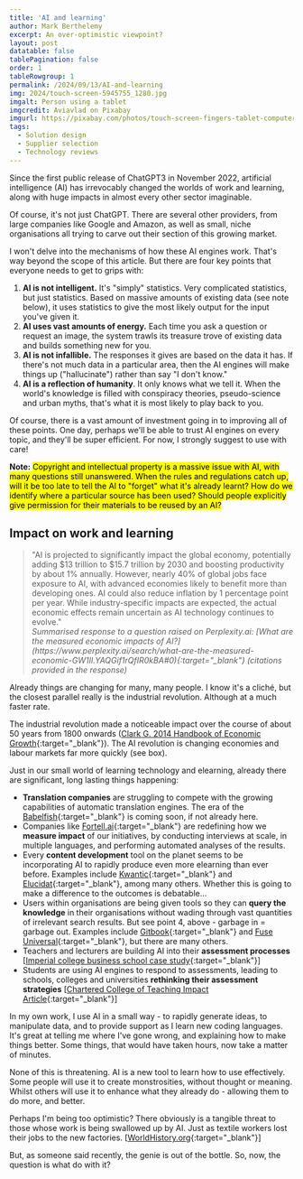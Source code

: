 ```yaml
---
title: 'AI and learning'
author: Mark Berthelemy
excerpt: An over-optimistic viewpoint?
layout: post
datatable: false
tablePagination: false
order: 1
tableRowgroup: 1
permalink: /2024/09/13/AI-and-learning
img: 2024/touch-screen-5945755_1280.jpg
imgalt: Person using a tablet
imgcredit: Aviavlad on Pixabay
imgurl: https://pixabay.com/photos/touch-screen-fingers-tablet-computer-5945755/
tags:
  - Solution design
  - Supplier selection
  - Technology reviews
---
```

Since the first public release of ChatGPT3 in November 2022, artificial intelligence (AI) has irrevocably changed the worlds of work and learning, along with huge impacts in almost every other sector imaginable.

Of course, it's not just ChatGPT. There are several other providers, from large companies like Google and Amazon, as well as small, niche organisations all trying to carve out their section of this growing market.

I won't delve into the mechanisms of how these AI engines work. That's way beyond the scope of this article. But there are four key points that everyone needs to get to grips with:

1. **AI is not intelligent.** It's "simply" statistics. Very complicated statistics, but just statistics. Based on massive amounts of existing data (see note below), it uses statistics to give the most likely output for the input you've given it.
2. **AI uses vast amounts of energy.** Each time you ask a question or request an image, the system trawls its treasure trove of existing data and builds something new for you.
3. **AI is not infallible.** The responses it gives are based on the data it has. If there's not much data in a particular area, then the AI engines will make things up ("hallucinate") rather than say "I don't know."
4. **AI is a reflection of humanity**. It only knows what we tell it. When the world's knowledge is filled with conspiracy theories, pseudo-science and urban myths, that's what it is most likely to play back to you.

Of course, there is a vast amount of investment going in to improving all of these points. One day, perhaps we'll be able to trust AI engines on every topic, and they'll be super efficient. For now, I strongly suggest to use with care!

**Note:** <mark>Copyright and intellectual property is a massive issue with AI, with many questions still unanswered. When the rules and regulations catch up, will it be too late to tell the AI to "forget" what it's already learnt? How do we identify where a particular source has been used? Should people explicitly give permission for their materials to be reused by an AI?</mark>

## Impact on work and learning

<aside>
<blockquote>"AI is projected to significantly impact the global economy, potentially adding $13 trillion to $15.7 trillion by 2030 and boosting productivity by about 1% annually. However, nearly 40% of global jobs face exposure to AI, with advanced economies likely to benefit more than developing ones. AI could also reduce inflation by 1 percentage point per year. While industry-specific impacts are expected, the actual economic effects remain uncertain as AI technology continues to evolve."
<footer>
<cite markdown="1">Summarised response to a question raised on Perplexity.ai: [What are the measured economic impacts of AI?](https://www.perplexity.ai/search/what-are-the-measured-economic-GW1Il.YAQGif1rQfIR0kBA#0){:target="_blank"} (citations provided in the response)</cite>
</footer>
</blockquote>
</aside>

Already things are changing for many, many people. I know it's a cliché, but the closest parallel really is the industrial revolution. Although at a much faster rate.

The industrial revolution made a noticeable impact over the course of about 50 years from 1800 onwards ([Clark G. 2014 Handbook of Economic Growth](https://www.sciencedirect.com/science/article/abs/pii/B9780444535382000058){:target="_blank"}). The AI revolution is changing economies and labour markets far more quickly (see box).

Just in our small world of learning technology and elearning, already there are significant, long lasting things happening:

- **Translation companies** are struggling to compete with the growing capabilities of automatic translation engines. The era of the [Babelfish](https://hitchhikers.fandom.com/wiki/Babel_Fish){:target="_blank"} is coming soon, if not already here.
- Companies like [Fortell.ai](https://www.fortell.ai/){:target="_blank"} are redefining how we **measure impact** of our initiatives, by conducting interviews at scale, in multiple languages, and performing automated analyses of the results.
- Every **content development** tool on the planet seems to be incorporating AI to rapidly produce even more elearning than ever before. Examples include [Kwantic](https://kwantic.co/){:target="_blank"} and [Elucidat](https://www.elucidat.com/){:target="_blank"}, among many others. Whether this is going to make a difference to the outcomes is debatable...
- Users within organisations are being given tools so they can **query the knowledge** in their organisations without wading through vast quantities of irrelevant search results. But see point 4, above - garbage in = garbage out. Examples include [Gitbook](https://www.gitbook.com/){:target="_blank"} and [Fuse Universal](https://www.fuseuniversal.com/){:target="_blank"}, but there are many others.
- Teachers and lecturers are building AI into their **assessment processes** [[Imperial college business school case study](https://www.imperial.ac.uk/media/imperial-college/staff/education-development-unit/public/Business-School_Embedding-AI-into-assessment_Full-case-study.pdf){:target="_blank"}]
- Students are using AI engines to respond to assessments, leading to schools, colleges and universities **rethinking their assessment strategies** [[Chartered College of Teaching Impact Article](https://my.chartered.college/impact_article/ai-and-assessment-rethinking-assessment-strategies-and-supporting-students-in-appropriate-use-of-ai/){:target="_blank"}]

In my own work, I use AI in a small way - to rapidly generate ideas, to manipulate data, and to provide support as I learn new coding languages. It's great at telling me where I've gone wrong, and explaining how to make things better. Some things, that would have taken hours, now take a matter of minutes.

None of this is threatening. AI is a new tool to learn how to use effectively. Some people will use it to create monstrosities, without thought or meaning. Whilst others will use it to enhance what they already do - allowing them to do more, and better.

Perhaps I'm being too optimistic? There obviously is a tangible threat to those whose work is being swallowed up by AI. Just as textile workers lost their jobs to the new factories. [[WorldHistory.org](https://www.worldhistory.org/article/2183/the-textile-industry-in-the-british-industrial-rev/){:target="_blank"}]

But, as someone said recently, the genie is out of the bottle. So, now, the question is what do with it?